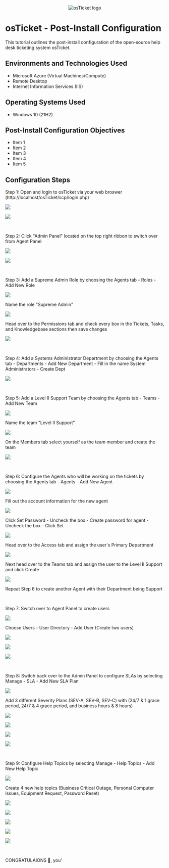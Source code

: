 <p align="center">
<img src="https://i.imgur.com/Clzj7Xs.png" alt="osTicket logo"/>
</p>

<h1>osTicket - Post-Install Configuration</h1>
This tutorial outlines the post-install configuration of the open-source help desk ticketing system osTicket.<br />


<h2>Environments and Technologies Used</h2>

- Microsoft Azure (Virtual Machines/Compute)
- Remote Desktop
- Internet Information Services (IIS)

<h2>Operating Systems Used </h2>

- Windows 10</b> (21H2)

<h2>Post-Install Configuration Objectives</h2>

- Item 1
- Item 2
- Item 3
- Item 4
- Item 5

<h2>Configuration Steps</h2>

Step 1: Open and login to osTicket via your web broswer (http://localhost/osTicket/scp/login.php)
<p>
<img Screenshot 2023-07-18 at 3 02 21 PM" src="https://github.com/areyes302/post-install-config/assets/139584521/f8e1c93a-e430-4fe9-9f5f-d462f377b1f1">
<p>
<img Screenshot 2023-07-18 at 3 04 08 PM" src="https://github.com/areyes302/post-install-config/assets/139584521/d4e7974f-ad83-45aa-a2d6-8fc3627b1f87">
</p>
<br />

Step 2: Click "Admin Panel" located on the top right ribbon to switch over from Agent Panel
<p>
<img Screenshot 2023-07-18 at 3 04 08 PM" src="https://github.com/areyes302/post-install-config/assets/139584521/ba550df5-011b-4182-9f02-e12018fe1bfc">
</p>
<img Screenshot 2023-07-18 at 3 11 04 PM" src="https://github.com/areyes302/post-install-config/assets/139584521/3241eb9e-7b2e-4cad-93c0-1366fd2e7d1e">
</p>
<br />

Step 3: Add a Supreme Admin Role by choosing the Agents tab - Roles - Add New Role
<p>
<img Screenshot 2023-07-18 at 3 18 30 PM" src="https://github.com/areyes302/post-install-config/assets/139584521/67d32715-4692-48b9-a0cc-cced7a21b874">
</p>
Name the role "Supreme Admin"
<p>
<img Screenshot 2023-07-18 at 3 21 07 PM" src="https://github.com/areyes302/post-install-config/assets/139584521/fc029373-1d8a-439b-bc53-a96396b0f6c4">
</p>
Head over to the Permissions tab and check every box in the Tickets, Tasks, and Knowledgebase sections then save changes
<p>
<img Screenshot 2023-07-18 at 3 21 39 PM" src="https://github.com/areyes302/post-install-config/assets/139584521/1660ee1f-3e00-459f-a4da-1b36942a5f60">
</p>
<br />

Step 4: Add a Systems Administrator Department by choosing the Agents tab - Departments - Add New Department - Fill in the name System Administrators - Create Dept
<p>
<img Screenshot 2023-07-18 at 3 32 18 PM" src="https://github.com/areyes302/post-install-config/assets/139584521/8a222599-140f-4372-9b02-72cf465b4176">
</p>
<br />

Step 5: Add a Level II Support Team by choosing the Agents tab - Teams - Add New Team
<p>
<img Screenshot 2023-07-18 at 3 37 15 PM" src="https://github.com/areyes302/post-install-config/assets/139584521/d5f01327-7345-41d5-a2b1-a91b42cfef8d">
</p>
Name the team "Level II Support"
<p>
<img Screenshot 2023-07-18 at 3 34 42 PM" src="https://github.com/areyes302/post-install-config/assets/139584521/1a689af0-58d1-49a9-a837-536af8ff8194">
</p>
On the Members tab select yourself as the team member and create the team
<p>
<img Screenshot 2023-07-18 at 3 34 50 PM" src="https://github.com/areyes302/post-install-config/assets/139584521/702736cf-8a32-4e2f-992b-b41a74c988b3">
</p>
<br />

Step 6: Configure the Agents who will be working on the tickets by choosing the Agents tab - Agents - Add New Agent
<p>
<img Screenshot 2023-07-18 at 3 53 55 PM" src="https://github.com/areyes302/post-install-config/assets/139584521/d1e5d542-11f3-4016-a034-c6404193f181">
</p>
Fill out the account information for the new agent
<p>
<img Screenshot 2023-07-18 at 3 57 31 PM" src="https://github.com/areyes302/post-install-config/assets/139584521/63e4158d-effd-4bec-bff8-d042b3e6c373">
</p>
Click Set Password - Uncheck the box - Create password for agent - Uncheck the box - Click Set
<p>
<img Screenshot 2023-07-18 at 4 01 11 PM" src="https://github.com/areyes302/post-install-config/assets/139584521/b317b83a-d54f-4765-9c2f-6ecb66be6a33">
</p>
Head over to the Access tab and assign the user's Primary Department
<p>
<img Screenshot 2023-07-18 at 4 04 49 PM" src="https://github.com/areyes302/post-install-config/assets/139584521/a8446a74-4699-462c-ba25-1a903bcef850">
</p>
Next head over to the Teams tab and assign the user to the Level II Support and click Create
<p>
<img Screenshot 2023-07-18 at 4 09 54 PM" src="https://github.com/areyes302/post-install-config/assets/139584521/a192e718-397e-43fd-be10-7cf9aacbd38a">
</p>
Repeat Step 6 to create another Agent with their Department being Support
</p>
<br />

Step 7: Switch over to Agent Panel to create users
<p>
<img Screenshot 2023-07-18 at 4 18 29 PM" src="https://github.com/areyes302/post-install-config/assets/139584521/6f4ec4df-eefa-45f6-beff-85b0c6f56ee8">
</p>
Choose Users - User Directory - Add User (Create two users)
<p>
<img Screenshot 2023-07-18 at 4 20 25 PM" src="https://github.com/areyes302/post-install-config/assets/139584521/148556de-0ef5-4eec-9881-0d14aa9c0e07">
</p>
<img Screenshot 2023-07-18 at 4 24 27 PM" src="https://github.com/areyes302/post-install-config/assets/139584521/fa89f447-b3a8-4936-bb72-a43a00c74f44">
<p>
<img Screenshot 2023-07-18 at 4 28 36 PM" src="https://github.com/areyes302/post-install-config/assets/139584521/3e040f8e-b1af-4cb4-821d-495472223685">
</p>
<br />

Step 8: Switch back over to the Admin Panel to configure SLAs by selecting Manage - SLA - Add New SLA Plan
<p>
<img Screenshot 2023-07-18 at 4 31 02 PM" src="https://github.com/areyes302/post-install-config/assets/139584521/52a97b83-28a6-43c8-8d28-47aac9f8bd38">
</p>
Add 3 different Severity Plans (SEV-A, SEV-B, SEV-C) with (24/7 & 1 grace period, 24/7 & 4 grace period, and business hours & 8 hours)
<p>
<img Screenshot 2023-07-18 at 4 38 36 PM" src="https://github.com/areyes302/post-install-config/assets/139584521/69c93f5c-e6d8-471f-8637-c5dddf23d862">
</p>
<img Screenshot 2023-07-18 at 4 40 05 PM" src="https://github.com/areyes302/post-install-config/assets/139584521/50bda397-c73d-4738-9799-cf4bd2c66ecf">
<p>
<img Screenshot 2023-07-18 at 4 40 33 PM" src="https://github.com/areyes302/post-install-config/assets/139584521/073a6173-7650-43fb-903f-0b17b17af873">
</p>
<img Screenshot 2023-07-18 at 4 40 41 PM" src="https://github.com/areyes302/post-install-config/assets/139584521/9ef639f5-700a-416c-ae56-9f244dfce4c8">
</p>
<br />

Step 9: Configure Help Topics by selecting Manage - Help Topics - Add New Help Topic
<p>
<img Screenshot 2023-07-18 at 4 46 59 PM" src="https://github.com/areyes302/post-install-config/assets/139584521/c5b72d50-4cb3-44aa-b1a2-c47d1c001126">
</p>
Create 4 new help topics (Business Critical Outage, Personal Computer Issues, Equipment Request, Password Reset)
<p>
<img Screenshot 2023-07-18 at 4 50 43 PM" src="https://github.com/areyes302/post-install-config/assets/139584521/5c1c62fd-0d36-48b0-b850-bbab59d480c3">
</p>
<img Screenshot 2023-07-18 at 4 51 13 PM" src="https://github.com/areyes302/post-install-config/assets/139584521/90dc0113-274f-4204-8ac3-a3156a4bb5ff">
<p>
<img Screenshot 2023-07-18 at 4 51 57 PM" src="https://github.com/areyes302/post-install-config/assets/139584521/57c80c3d-a2a8-4d64-98dc-4bdc1baad661">
</p>
<img Screenshot 2023-07-18 at 4 52 53 PM" src="https://github.com/areyes302/post-install-config/assets/139584521/869268e3-7c49-491d-a21f-0110bec7643b">
<p>
<img Screenshot 2023-07-18 at 4 53 12 PM" src="https://github.com/areyes302/post-install-config/assets/139584521/4b39e41c-75b8-4f60-808e-6c68ac2a6366">
</p>
<br />

CONGRATULAIONS 🎉, you'


